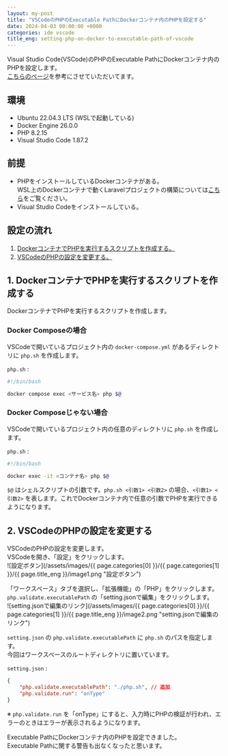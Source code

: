 ```yaml
---
layout: my-post
title: "VSCodeのPHPのExecutable PathにDockerコンテナ内のPHPを設定する"
date: 2024-04-03 00:00:00 +0000
categories: ide vscode
title_eng: setting-php-on-docker-to-executable-path-of-vscode
---
```


Visual Studio Code(VSCode)のPHPのExecutable PathにDockerコンテナ内のPHPを設定します。  
[こちらのページ](https://www.webdeveloperpal.com/2022/02/08/how-to-setup-vscode-with-php-inside-docker/#google_vignette)を参考にさせていただいてます。

## 環境
- Ubuntu 22.04.3 LTS (WSLで起動している)
- Docker Engine 26.0.0
- PHP 8.2.15
- Visual Studio Code 1.87.2

## 前提
- PHPをインストールしているDockerコンテナがある。  
WSL上のDockerコンテナで動くLaravelプロジェクトの構築については[こちら](/web-application-framework/laravel/running-laravel-project-on-nginx)をご覧ください。
- Visual Studio Codeをインストールしている。

## 設定の流れ
1. [DockerコンテナでPHPを実行するスクリプトを作成する。](#1-dockerコンテナでphpを実行するスクリプトを作成する)
2. [VSCodeのPHPの設定を変更する。](#2-vscodeのphpの設定を変更する)

## 1. DockerコンテナでPHPを実行するスクリプトを作成する
DockerコンテナでPHPを実行するスクリプトを作成します。  

### Docker Composeの場合
VSCodeで開いているプロジェクト内の `docker-compose.yml` があるディレクトリに `php.sh` を作成します。

`php.sh` :
```bash
#!/bin/bash

docker compose exec <サービス名> php $@
```

### Docker Composeじゃない場合
VSCodeで開いているプロジェクト内の任意のディレクトリに `php.sh` を作成します。

`php.sh` :
```bash
#!/bin/bash

docker exec -it <コンテナ名> php $@
```

`$@` はシェルスクリプトの引数です。`php.sh <引数1> <引数2>` の場合、`<引数1> <引数2>` を表します。これでDockerコンテナ内で任意の引数でPHPを実行できるようになります。

## 2. VSCodeのPHPの設定を変更する
VSCodeのPHPの設定を変更します。  
VSCodeを開き、「設定」をクリックします。  
![設定ボタン](/assets/images/{{ page.categories[0] }}/{{ page.categories[1] }}/{{ page.title_eng }}/image1.png "設定ボタン")

「ワークスペース」タブを選択し、「拡張機能」の「PHP」をクリックします。  
`php.validate.executablePath` の「setting.jsonで編集」をクリックします。  
![setting.jsonで編集のリンク](/assets/images/{{ page.categories[0] }}/{{ page.categories[1] }}/{{ page.title_eng }}/image2.png "setting.jsonで編集のリンク")

`setting.json` の `php.validate.executablePath` に `php.sh` のパスを指定します。  
今回はワークスペースのルートディレクトリに置いています。

`setting.json` :
```json
{
    "php.validate.executablePath": "./php.sh", // 追加
    "php.validate.run": "onType"
}
```

※ `php.validate.run` を「onType」にすると、入力時にPHPの検証が行われ、エラーのときはエラーが表示されるようになります。

Executable PathにDockerコンテナ内のPHPを設定できました。  
Executable Pathに関する警告も出なくなったと思います。